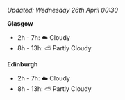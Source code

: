 *Updated: Wednesday 26th April 00:30*

**Glasgow**

* 2h - 7h: :cloud: Cloudy
* 8h - 13h: :partly_sunny: Partly Cloudy

**Edinburgh**

* 2h - 7h: :cloud: Cloudy
* 8h - 13h: :partly_sunny: Partly Cloudy
